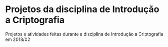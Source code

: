 # Projetos da disciplina de Introdução a Criptografia
Projetos e atividades feitas durante a disciplina de Introdução a Criptografia em 2018/02
